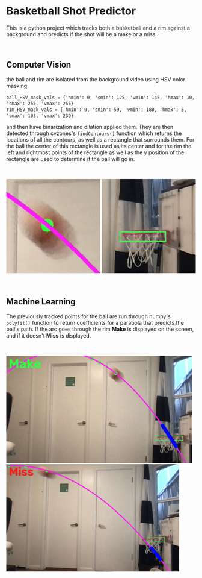# Basketball Shot Predictor
This is a python project which tracks both a basketball and a rim against a background and predicts if the shot will be a make or a miss. 

<br>

## Computer Vision
the ball and rim are isolated from the background video using HSV color masking
```
ball_HSV_mask_vals = {'hmin': 0, 'smin': 125, 'vmin': 145, 'hmax': 10, 'smax': 255, 'vmax': 255}
rim_HSV_mask_vals = {'hmin': 0, 'smin': 59, 'vmin': 180, 'hmax': 5, 'smax': 103, 'vmax': 239}
```
and then have binarization and dilation applied them. They are then detected through cvzones's ```findContours()``` function which returns the locations of all the contours, as well as a rectangle that surrounds them. For the ball the center of this rectangle is used as its center and for the rim the left and rightmost points of the rectangle as well as the y position of the rectangle are used to determine if the ball will go in.

<br>
 
<img src="assets/ball.jpg" height="250" width="250" > <img src="assets/rim.jpg" height="250" width="250" >

<br>

## Machine Learning

The previously tracked points for the ball are run through numpy's ```polyfit()``` function to return coefficients for a parabola that predicts the ball's path. If the arc goes through the rim **Make** is displayed on the screen, and if it doesn't **Miss** is displayed.

<br>

<img src="assets/shotarcmake.jpg" height="285" > <img src="assets/shotarcmiss.jpg" height="285" >
